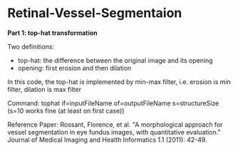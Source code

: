 # Retinal-Vessel-Segmentaion
**Part 1: top-hat transformation**

Two definitions:													
- top-hat: the difference between the original image and its opening														
- opening: first erosion and then dilation

In this code, the top-hat is implemented by min-max filter, i.e. erosion is min filter, dilation is max filter			

Command: tophat if=inputFileName of=outputFileName s=structureSize          
(s=10 works fine (at least on first case))

Reference Paper:
Rossant, Florence, et al. "A morphological approach for vessel segmentation in eye fundus images, with quantitative evaluation." Journal of Medical Imaging and Health Informatics 1.1 (2011): 42-49.
